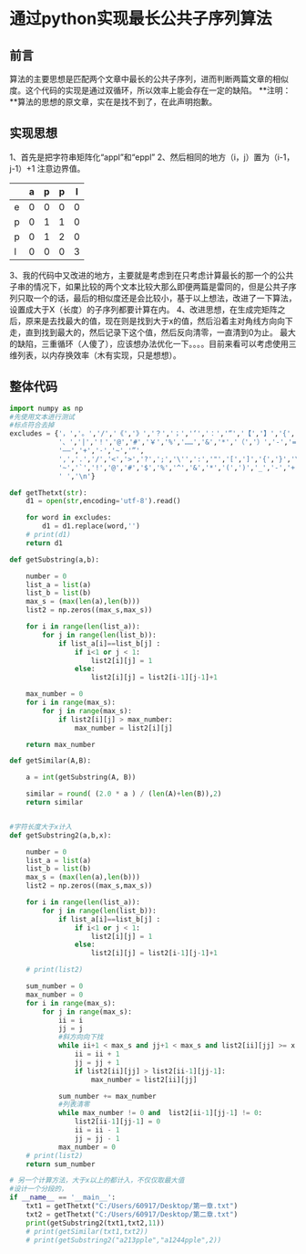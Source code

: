 # 通过python实现最长公共子序列算法

## 前言
算法的主要思想是匹配两个文章中最长的公共子序列，进而判断两篇文章的相似度。这个代码的实现是通过双循环，所以效率上能会存在一定的缺陷。
**注明：**算法的思想的原文章，实在是找不到了，在此声明抱歉。

## 实现思想
1、首先是把字符串矩阵化“appl”和“eppl”
2、然后相同的地方（i，j）置为（i-1，j-1）+1 注意边界值。

|      | a    | p    | p    | l    |
| ---- | ---- | ---- | ---- | ---- |
| e    | 0    | 0    | 0    | 0    |
| p    | 0    | 1    | 1    | 0    |
| p    | 0    | 1    | 2    | 0    |
| l    | 0    | 0    | 0    | 3    |

3、我的代码中又改进的地方，主要就是考虑到在只考虑计算最长的那一个的公共子串的情况下，如果比较的两个文本比较大那么即便两篇是雷同的，但是公共子序列只取一个的话，最后的相似度还是会比较小，基于以上想法，改进了一下算法，设置成大于X（长度）的子序列都要计算在内。
4、改进思想，在生成完矩阵之后，原来是去找最大的值，现在则是找到大于x的值，然后沿着主对角线方向向下走，直到找到最大的，然后记录下这个值，然后反向清零，一直清到0为止。
最大的缺陷，三重循环（人傻了），应该想办法优化一下。。。。目前来看可以考虑使用三维列表，以内存换效率（木有实现，只是想想）。

## 整体代码

```python
import numpy as np
#先使用文本进行测试
#标点符合去掉
excludes = {'，','。','/','《','》','？','；','‘','：','“','【','】','{','}',
            '、','|','！','@','#','￥','%','……','&','*','（','）','-','=',
            '——','+','·','~','”',
            ',','.','/','<','>','?',';','\'',':','"','[',']','{','}','\\','|',
            '~','`','!','@','#','$','%','^','&','*','(',')','_','-','+','=',
            ' ','\n'}

def getThetxt(str):
    d1 = open(str,encoding='utf-8').read()

    for word in excludes:
        d1 = d1.replace(word,'')
    # print(d1)
    return d1

def getSubstring(a,b):

    number = 0
    list_a = list(a)
    list_b = list(b)
    max_s = (max(len(a),len(b)))
    list2 = np.zeros((max_s,max_s))

    for i in range(len(list_a)):
        for j in range(len(list_b)):
            if list_a[i]==list_b[j] :
                if i<1 or j < 1:
                    list2[i][j] = 1
                else:
                    list2[i][j] = list2[i-1][j-1]+1

    max_number = 0
    for i in range(max_s):
        for j in range(max_s):
            if list2[i][j] > max_number:
                max_number = list2[i][j]

    return max_number

def getSimilar(A,B):

    a = int(getSubstring(A, B))

    similar = round( (2.0 * a ) / (len(A)+len(B)),2)
    return similar


#字符长度大于x计入
def getSubstring2(a,b,x):

    number = 0
    list_a = list(a)
    list_b = list(b)
    max_s = (max(len(a),len(b)))
    list2 = np.zeros((max_s,max_s))

    for i in range(len(list_a)):
        for j in range(len(list_b)):
            if list_a[i]==list_b[j] :
                if i<1 or j < 1:
                    list2[i][j] = 1
                else:
                    list2[i][j] = list2[i-1][j-1]+1

    # print(list2)

    sum_number = 0
    max_number = 0
    for i in range(max_s):
        for j in range(max_s):
            ii = i
            jj = j
            #斜方向向下找
            while ii+1 < max_s and jj+1 < max_s and list2[ii][jj] >= x:
                ii = ii + 1
                jj = jj + 1
                if list2[ii][jj] > list2[ii-1][jj-1]:
                    max_number = list2[ii][jj]

            sum_number += max_number
            #列表清零
            while max_number != 0 and  list2[ii-1][jj-1] != 0:
                list2[ii-1][jj-1] = 0
                ii = ii - 1
                jj = jj - 1
            max_number = 0
    # print(list2)
    return sum_number

# 另一个计算方法，大于x以上的都计入，不仅仅取最大值
#设计一个分段的，
if __name__ == '__main__':
    txt1 = getThetxt("C:/Users/60917/Desktop/第一章.txt")
    txt2 = getThetxt("C:/Users/60917/Desktop/第二章.txt")
    print(getSubstring2(txt1,txt2,11))
    # print(getSimilar(txt1,txt2))
    # print(getSubstring2("a213pple","a1244pple",2))
```

